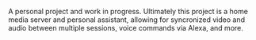 A personal project and work in progress. Ultimately this project is a home media server and personal assistant, allowing for syncronized video and audio between multiple sessions, voice commands via Alexa, and more.
